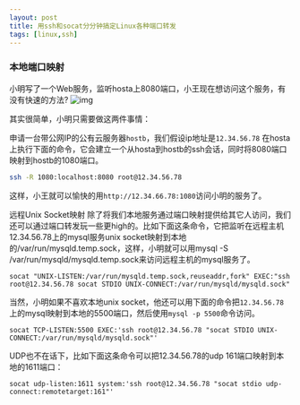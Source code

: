 ```yaml
---
layout: post
title: 用ssh和socat分分钟搞定Linux各种端口转发
tags: [linux,ssh]
---
```


### 本地端口映射

小明写了一个Web服务，监听hosta上8080端口，小王现在想访问这个服务，有没有快速的方法? 
![img](http://ygjs-static-hz.oss-cn-beijing.aliyuncs.com/images/2018-1-17/4.jpg)

其实很简单，小明只需要做这两件事情：

申请一台带公网IP的公有云服务器`hostb`，我们假设ip地址是`12.34.56.78`
在hosta上执行下面的命令，它会建立一个从hosta到hostb的ssh会话，同时将8080端口映射到hostb的1080端口。
```sh
ssh -R 1080:localhost:8080 root@12.34.56.78
```
这样，小王就可以愉快的用`http://12.34.66.78:1080`访问小明的服务了。

远程Unix Socket映射
除了将我们本地服务通过端口映射提供给其它人访问，我们还可以通过端口转发玩一些更high的。比如下面这条命令，它把监听在远程主机12.34.56.78上的mysql服务unix socket映射到本地的/var/run/mysqld.temp.sock，这样，小明就可以用mysql -S /var/run/mysqld/mysqld.temp.sock来访问远程主机的mysql服务了。
```
socat "UNIX-LISTEN:/var/run/mysqld.temp.sock,reuseaddr,fork" EXEC:"ssh root@12.34.56.78 socat STDIO UNIX-CONNECT:/var/run/mysqld/mysqld.sock"
```
当然，小明如果不喜欢本地unix socket，他还可以用下面的命令把`12.34.56.78`上的mysql映射到本地的5500端口，然后使用`mysql -p 5500`命令访问。
```
socat TCP-LISTEN:5500 EXEC:'ssh root@12.34.56.78 "socat STDIO UNIX-CONNECT:/var/run/mysqld/mysqld.sock"'
```
UDP也不在话下，比如下面这条命令可以把12.34.56.78的udp 161端口映射到本地的1611端口：
```
socat udp-listen:1611 system:'ssh root@12.34.56.78 "socat stdio udp-connect:remotetarget:161"'
```
